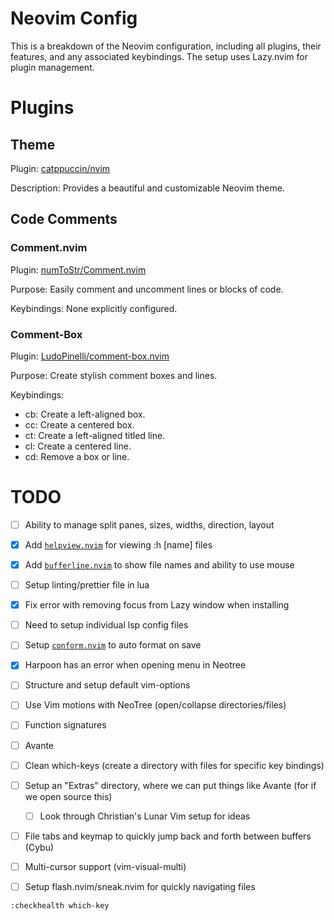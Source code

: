 # Neovim Config
This is a breakdown of the Neovim configuration, including all plugins,
their features, and any associated keybindings. The setup uses 
Lazy.nvim for plugin management.

# Plugins

## Theme 

Plugin: [catppuccin/nvim](https://github.com/catppuccin/nvim)

Description: Provides a beautiful and customizable Neovim theme.

## Code Comments

### Comment.nvim

Plugin: [numToStr/Comment.nvim](https://github.com/numToStr/Comment.nvim)

Purpose: Easily comment and uncomment lines or blocks of code.

Keybindings: None explicitly configured.

### Comment-Box

Plugin: [LudoPinelli/comment-box.nvim](https://github.com/LudoPinelli/comment-box.nvim)

Purpose: Create stylish comment boxes and lines.

Keybindings:
- <leader>cb: Create a left-aligned box.
- <leader>cc: Create a centered box.
- <leader>ct: Create a left-aligned titled line.
- <leader>cl: Create a centered line.
- <leader>cd: Remove a box or line.

# TODO

- [ ] Ability to manage split panes, sizes, widths, direction, layout
- [x] Add [`helpview.nvim`](https://github.com/OXY2DEV/helpview.nvim) for viewing :h [name] files
- [x] Add [`bufferline.nvim`](https://github.com/akinsho/bufferline.nvim) to show file names and ability to use mouse
- [ ] Setup linting/prettier file in lua
- [x] Fix error with removing focus from Lazy window when installing
- [ ] Need to setup individual lsp config files
- [ ] Setup [`conform.nvim`](https://github.com/stevearc/conform.nvim) to auto format on save
- [x] Harpoon has an error when opening menu in Neotree
- [ ] Structure and setup default vim-options
- [ ] Use Vim motions with NeoTree (open/collapse directories/files)
- [ ] Function signatures
- [ ] Avante
- [ ] Clean which-keys (create a directory with files for specific key bindings)
- [ ] Setup an "Extras" directory, where we can put things like Avante (for if we open source this)
    - [ ] Look through Christian's Lunar Vim setup for ideas
- [ ] File tabs and keymap to quickly jump back and forth between buffers (Cybu)
- [ ] Multi-cursor support (vim-visual-multi)
- [ ] Setup flash.nvim/sneak.nvim for quickly navigating files


`:checkhealth which-key`
